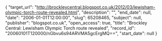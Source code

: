 {
  "target_url": "http://brockleycentral.blogspot.co.uk/2012/03/lewisham-olympic-torch-route-revealed.html", 
  "description": "", 
  "end_date": null, 
  "date": "2006-01-01T12:00:00", 
  "slug": 65208465, 
  "subject": null, 
  "publisher": "blogspot.co.uk", 
  "open_access": true, 
  "title": "Brockley Central: Lewisham Olympic Torch route revealed", 
  "record_id": "20060101T120000/nGbvu6s94ARVMA5gcErgMQ==", 
  "start_date": null
}

